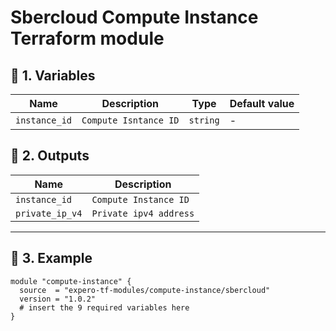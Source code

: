 # Sbercloud Compute Instance Terraform module  

## 🔹 **1. Variables**
| Name          | Description           | Type     | Default value |
|---------------|-----------------------|----------|---------------|
| `instance_id` | `Compute Isntance ID` | `string` | -             |  


## 🔹 **2. Outputs**
| Name            | Description            | 
|-----------------|------------------------|
| `instance_id`   | `Compute Instance ID`  | 
| `private_ip_v4` | `Private ipv4 address` | 


---
## 🔹 **3. Example**
```hcl
module "compute-instance" {
  source  = "expero-tf-modules/compute-instance/sbercloud"
  version = "1.0.2"
  # insert the 9 required variables here
}
```  
